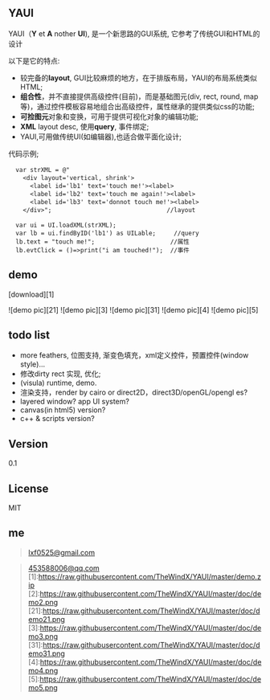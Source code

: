 YAUI
----

YAUI（**Y** et **A** nother **UI**), 是一个新思路的GUI系统, 它参考了传统GUI和HTML的设计

以下是它的特点:

- 较完备的**layout**, GUI比较麻烦的地方，在于排版布局，YAUI的布局系统类似HTML;
- **组合性**，并不直接提供高级控件(目前)，而是基础图元(div, rect, round, map等)，通过控件模板容易地组合出高级控件，属性继承的提供类似css的功能;
- **可捡图元**对象和变换，可用于提供可视化对象的编辑功能;
- **XML** layout desc, 使用**query**, 事件绑定;
- YAUI,可用做传统UI(如编辑器),也适合做平面化设计;

代码示例;

```
  var strXML = @"
    <div layout='vertical, shrink'>
      <label id='lb1' text='touch me!'><label>
      <label id='lb2' text='touch me again!'><label>
      <label id='lb3' text='donnot touch me!'><label>
    </div>";                                //layout 
```
    
```
  var ui = UI.loadXML(strXML);                 
  var lb = ui.findByID('lb1') as UILable;     //query
  lb.text = "touch me!";                     //属性
  lb.evtClick = ()=>print("i am touched!");  //事件
```

demo
----
[download][1]

![demo pic][21]
![demo pic][3]
![demo pic][31]
![demo pic][4]
![demo pic][5]



todo list
----
- more feathers, 位图支持, 渐变色填充，xml定义控件，预置控件(window style)...
- 修改dirty rect 实现, 优化;
- (visula) runtime, demo.
- 渲染支持，render by cairo or direct2D，direct3D/openGL/opengl es?
- layered window? app UI system?
- canvas(in html5) version?
- c++ & scripts version?



Version
----

0.1




License
----

MIT


me
----
> lxf0525@gmail.com

> 453588006@qq.com
[1]:https://raw.githubusercontent.com/TheWindX/YAUI/master/demo.zip
[2]:https://raw.githubusercontent.com/TheWindX/YAUI/master/doc/demo2.png
[21]:https://raw.githubusercontent.com/TheWindX/YAUI/master/doc/demo21.png
[3]:https://raw.githubusercontent.com/TheWindX/YAUI/master/doc/demo3.png
[31]:https://raw.githubusercontent.com/TheWindX/YAUI/master/doc/demo31.png
[4]:https://raw.githubusercontent.com/TheWindX/YAUI/master/doc/demo4.png
[5]:https://raw.githubusercontent.com/TheWindX/YAUI/master/doc/demo5.png
    
